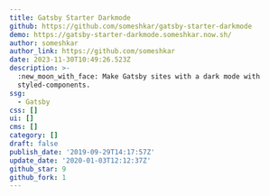 ```yaml
---
title: Gatsby Starter Darkmode
github: https://github.com/someshkar/gatsby-starter-darkmode
demo: https://gatsby-starter-darkmode.someshkar.now.sh/
author: someshkar
author_link: https://github.com/someshkar
date: 2023-11-30T10:49:26.523Z
description: >-
  :new_moon_with_face: Make Gatsby sites with a dark mode with
  styled-components.
ssg:
  - Gatsby
css: []
ui: []
cms: []
category: []
draft: false
publish_date: '2019-09-29T14:17:57Z'
update_date: '2020-01-03T12:12:37Z'
github_star: 9
github_fork: 1
---
```

